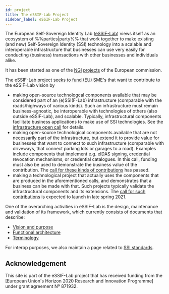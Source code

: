 ```yaml
---
id: project
title: The eSSIF-Lab Project
sidebar_label: eSSIF-Lab Project
---
```


The European Self-Sovereign Identity Lab ([eSSIF-Lab](https://essif-lab.eu/)) views itself as an ecosystem of %%parties|party%% 
that work together to make existing (and new) Self-Sovereign Identity (SSI) technology into 
a scalable and interoperable infrastructure that businesses can use very easily
for conducting (business) transactions with other businesses and individuals alike.

It has been started as one of the [NGI](https://www.ngi.eu/) [projects](https://www.ngi.eu/ngi-projects/) of the European commission.

The eSSIF-Lab project [seeks to fund (EU) SME's](https://essif-lab.eu/open-calls/) that want to contribute to the eSSIF-Lab vision by
- making open-source technologcal components available that may be considered part of an (e)SSI(F-Lab) infrastructure (comparable with the roads/highways of various kinds). Such an infrastructure must remain business-agnostic, be interoperable with technologies of others (also outside eSSIF-Lab), and scalable. Typically, infrastructural components facilitate business applications to make use of SSI technologies. See the [infrastructure open call](https://essif-lab-infrastructure-oriented.fundingbox.com/) for details.
- making open-source technological components available that are not necessarily part of the infrastructure, but extend it to provide value for businesses that want to connect to such infrastructure (comparable with driveways, that connect parking lots or garages to a road). Examples include components that implement e.g. eIDAS signing, credential revocation mechanisms, or credential catalogues. In this call, funding must also be used to demonstrate the business value of the contribution. The [call for these kinds of contributions](https://essif-lab-first-business-oriented.fundingbox.com/) has passed.
- making a technological project that actually uses the components that are produced in the aforementioned calls, and demonstrates that a business can be made with that. Such projects typically validate the infrastructural components and its extensions. The [call for such contributions](https://essif-lab.eu/open-calls/) is expected to launch in late spring 2021.

One of the overarching activities in eSSIF-Lab is the design, maintenance and validation of its framework, which currently consists of documents that describe:

- [Vision and purpose](vision-and-purpose)
- [Functional architecture](functional-architecture)
- [Terminology](terminology)

For interop purposes, we also maintain a page related to [SSI standards](ssi-standards).

## Acknowledgement

This site is part of the eSSIF-Lab project that has received funding from the [European Union's Horizon 2020 Research and Innovation Programme] under grant agreement Nº 871932.